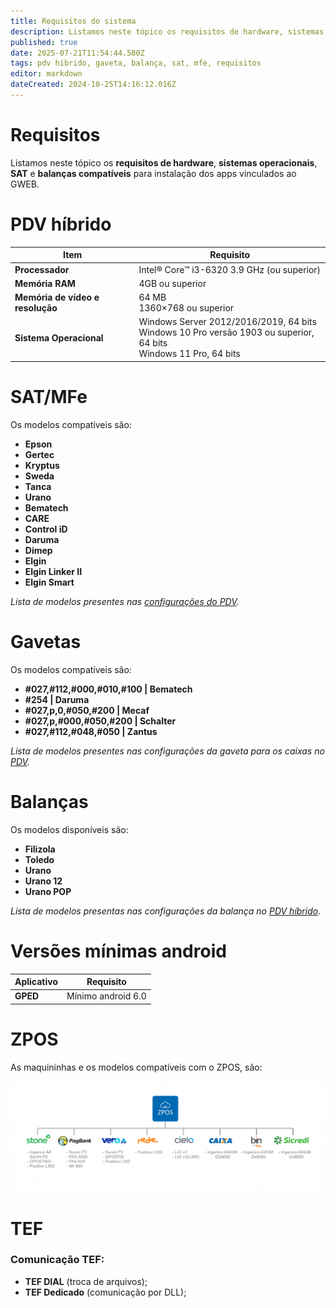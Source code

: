 ```yaml
---
title: Requisitos do sistema
description: Listamos neste tópico os requisitos de hardware, sistemas operacionais, SAT e balanças compatíveis para instalação dos apps vinculados ao GWEB.
published: true
date: 2025-07-21T11:54:44.580Z
tags: pdv híbrido, gaveta, balança, sat, mfe, requisitos
editor: markdown
dateCreated: 2024-10-25T14:16:12.016Z
---
```


# Requisitos

Listamos neste tópico os **requisitos de hardware**, **sistemas operacionais**, **SAT** e **balanças compatíveis** para instalação dos apps vinculados ao GWEB.


# PDV híbrido

|Item                             | Requisito                                |
|---------------------------------|------------------------------------------|
|**Processador**                  |Intel® Core™ i3-6320 3.9 GHz (ou superior)|
|**Memória RAM**                  |4GB ou superior                           |
|**Memória de vídeo e resolução** |64 MB <br> 1360×768 ou superior           |
|**Sistema Operacional**        |Windows Server 2012/2016/2019, 64 bits <br> Windows 10 Pro versão 1903 ou superior, 64 bits <br>Windows 11 Pro, 64 bits                       |


# SAT/MFe

Os modelos compatíveis são:
- **Epson**
- **Gertec**
- **Kryptus**
- **Sweda**
- **Tanca**
- **Urano**
- **Bematech**
- **CARE**
- **Control iD**
- **Daruma**
- **Dimep**
- **Elgin**
- **Elgin Linker II**
- **Elgin Smart**

*Lista de modelos presentes nas [configurações do PDV](/pt-br/movimentos/pdv#Equipamentos-Fiscais).*

# Gavetas

Os modelos compatíveis são:

- **#027,#112,#000,#010,#100 | Bematech**
- **#254 | Daruma**
- **#027,p,0,#050,#200 | Mecaf**
- **#027,p,#000,#050,#200 | Schalter**
- **#027,#112,#048,#050 | Zantus**

*Lista de modelos presentes nas configurações da gaveta para os caixas no [PDV](/movimentos/pdv).*

# Balanças

Os modelos disponíveis são:

- **Filizola**
- **Toledo**
- **Urano**
- **Urano 12**
- **Urano POP**

*Lista de modelos presentas nas configurações da balança no [PDV híbrido](/tutoriais/como-usar-balanca-de-checkout-no-pdv-hibrido).*


# Versões mínimas android

|Aplicativo                       | Requisito                                |
|---------------------------------|------------------------------------------|
|**GPED**                         |Mínimo android 6.0                        |

# ZPOS

As maquininhas e os modelos compatíveis com o ZPOS, são:

![Maquininhas](/requisitos/maquininhas.png)

# TEF
### Comunicação TEF: 
- **TEF DIAL** (troca de arquivos);
- **TEF Dedicado** (comunicação por DLL);